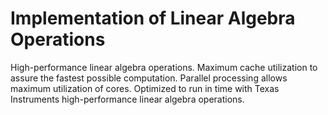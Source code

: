 # Implementation of Linear Algebra Operations

High-performance linear algebra operations.
Maximum cache utilization to assure the fastest possible computation.
Parallel processing allows maximum utilization of cores.
Optimized to run in time with Texas Instruments high-performance linear algebra operations.
